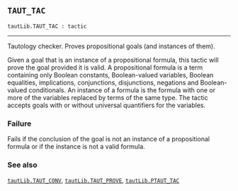 ## `TAUT_TAC`

``` hol4
tautLib.TAUT_TAC : tactic
```

------------------------------------------------------------------------

Tautology checker. Proves propositional goals (and instances of them).

Given a goal that is an instance of a propositional formula, this tactic
will prove the goal provided it is valid. A propositional formula is a
term containing only Boolean constants, Boolean-valued variables,
Boolean equalities, implications, conjunctions, disjunctions, negations
and Boolean-valued conditionals. An instance of a formula is the formula
with one or more of the variables replaced by terms of the same type.
The tactic accepts goals with or without universal quantifiers for the
variables.

### Failure

Fails if the conclusion of the goal is not an instance of a
propositional formula or if the instance is not a valid formula.

### See also

[`tautLib.TAUT_CONV`](#tautLib.TAUT_CONV),
[`tautLib.TAUT_PROVE`](#tautLib.TAUT_PROVE),
[`tautLib.PTAUT_TAC`](#tautLib.PTAUT_TAC)
